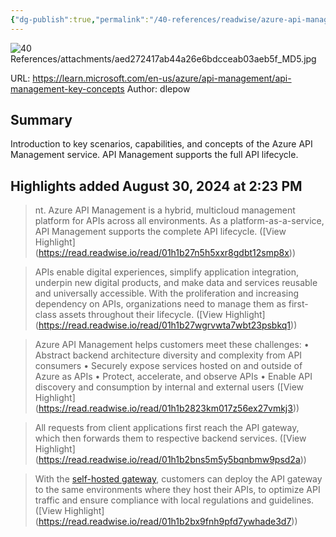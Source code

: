 ```yaml
---
{"dg-publish":true,"permalink":"/40-references/readwise/azure-api-management-overview-and-key-concepts/","tags":["rw/articles"]}
---
```


![40 References/attachments/aed272417ab44a26e6bdcceab03aeb5f_MD5.jpg](/img/user/40%20References/attachments/aed272417ab44a26e6bdcceab03aeb5f_MD5.jpg)
  
URL: https://learn.microsoft.com/en-us/azure/api-management/api-management-key-concepts
Author: dlepow

## Summary

Introduction to key scenarios, capabilities, and concepts of the Azure API Management service. API Management supports the full API lifecycle.

## Highlights added August 30, 2024 at 2:23 PM
>nt. Azure API Management is a hybrid, multicloud management platform for APIs across all environments. As a platform-as-a-service, API Management supports the complete API lifecycle. ([View Highlight] (https://read.readwise.io/read/01h1b27n5h5xxr8gdbt12smp8x))


>APIs enable digital experiences, simplify application integration, underpin new digital products, and make data and services reusable and universally accessible. ​With the proliferation and increasing dependency on APIs, organizations need to manage them as first-class assets throughout their lifecycle.​ ([View Highlight] (https://read.readwise.io/read/01h1b27wgrvwta7wbt23psbkq1))


>Azure API Management helps customers meet these challenges:
>• Abstract backend architecture diversity and complexity from API consumers
>• Securely expose services hosted on and outside of Azure as APIs
>• Protect, accelerate, and observe APIs
>• Enable API discovery and consumption by internal and external users ([View Highlight] (https://read.readwise.io/read/01h1b2823km017z56ex27vmkj3))


>All requests from client applications first reach the API gateway, which then forwards them to respective backend services. ([View Highlight] (https://read.readwise.io/read/01h1b2bns5m5y5bqnbmw9psd2a))


>With the [self-hosted gateway](https://learn.microsoft.com/en-us/azure/api-management/api-management-key-concepts/self-hosted-gateway-overview), customers can deploy the API gateway to the same environments where they host their APIs, to optimize API traffic and ensure compliance with local regulations and guidelines. ([View Highlight] (https://read.readwise.io/read/01h1b2bx9fnh9pfd7ywhade3d7))


